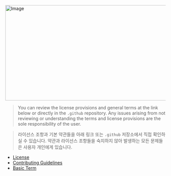 <img width="1800" height="300" alt="Image" src="https://github.com/user-attachments/assets/420a15cc-5be3-447f-9c64-068e946cb118" /> <br>

> You can review the license provisions and general terms at the link below or directly in the `.github` repository. Any issues arising from not reviewing or understanding the terms and license provisions are the sole responsibility of the user.

> 라이선스 조항과 기본 약관들을 아래 링크 또는 `.github` 저장소에서 직접 확인하실 수 있습니다. 약관과 라이선스 조항들을 숙지하지 않아 발생하는 모든 문제들은 사용자 개인에게 있습니다.

- [License](https://github.com/Bigtablet/.github/blob/main/BIGTABLET_LICENSE.md)
- [Contributing Guidelines](https://github.com/Bigtablet/.github/blob/main/CONTRIBUTING.md)
- [Basic Term](https://github.com/Bigtablet/.github/blob/main/README.md)
